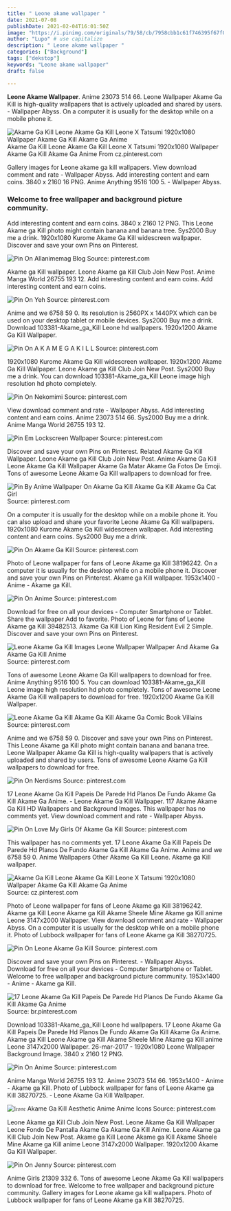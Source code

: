 ```yaml
---
title: " Leone akame wallpaper "
date: 2021-07-08
publishDate: 2021-02-04T16:01:50Z
image: "https://i.pinimg.com/originals/79/58/cb/7958cbb1c61f746395f67f051dc1105a.gif"
author: "Lupo" # use capitalize
description: " Leone akame wallpaper "
categories: ["Background"]
tags: ["dekstop"]
keywords: "Leone akame wallpaper"
draft: false

---
```



**Leone Akame Wallpaper**. Anime 23073 514 66. Leone Wallpaper Akame Ga Kill is high-quality wallpapers that is actively uploaded and shared by users. - Wallpaper Abyss. On a computer it is usually for the desktop while on a mobile phone it.

![Akame Ga Kill Leone Akame Ga Kill Leone X Tatsumi 1920x1080 Wallpaper Akame Ga Kill Akame Ga Anime](https://i.pinimg.com/originals/ef/19/69/ef1969f5f655c5325eb8bb96b6d51bf8.jpg "Akame Ga Kill Leone Akame Ga Kill Leone X Tatsumi 1920x1080 Wallpaper Akame Ga Kill Akame Ga Anime")
Akame Ga Kill Leone Akame Ga Kill Leone X Tatsumi 1920x1080 Wallpaper Akame Ga Kill Akame Ga Anime From cz.pinterest.com


Gallery images for Leone akame ga kill wallpapers. View download comment and rate - Wallpaper Abyss. Add interesting content and earn coins. 3840 x 2160 16 PNG. Anime Anything 9516 100 5. - Wallpaper Abyss.

### Welcome to free wallpaper and background picture community.

Add interesting content and earn coins. 3840 x 2160 12 PNG. This Leone Akame ga Kill photo might contain banana and banana tree. Sys2000 Buy me a drink. 1920x1080 Kurome Akame Ga Kill widescreen wallpaper. Discover and save your own Pins on Pinterest.


![Pin On Allanimemag Blog](https://i.pinimg.com/originals/01/03/37/0103375c2cd4131f7ec06db843b49bfb.png "Pin On Allanimemag Blog")
Source: pinterest.com

Akame ga Kill wallpaper. Leone Akame ga Kill Club Join New Post. Anime Manga World 26755 193 12. Add interesting content and earn coins. Add interesting content and earn coins.

![Pin On Yeh](https://i.pinimg.com/originals/86/d8/cc/86d8cce8f2c5d2ed9ae5ef926b8a1d6a.jpg "Pin On Yeh")
Source: pinterest.com

Anime and we 6758 59 0. Its resolution is 2560PX x 1440PX which can be used on your desktop tablet or mobile devices. Sys2000 Buy me a drink. Download 103381-Akame_ga_Kill Leone hd wallpapers. 1920x1200 Akame Ga Kill Wallpaper.

![Pin On A K A M E G A K I L L](https://i.pinimg.com/originals/9c/91/63/9c91630d15cce3b18acfb91d1ac82855.jpg "Pin On A K A M E G A K I L L")
Source: pinterest.com

1920x1080 Kurome Akame Ga Kill widescreen wallpaper. 1920x1200 Akame Ga Kill Wallpaper. Leone Akame ga Kill Club Join New Post. Sys2000 Buy me a drink. You can download 103381-Akame_ga_Kill Leone image high resolution hd photo completely.

![Pin On Nekomimi](https://i.pinimg.com/originals/33/c6/7f/33c67f2e1720bab01ecc9db8afb92aa0.jpg "Pin On Nekomimi")
Source: pinterest.com

View download comment and rate - Wallpaper Abyss. Add interesting content and earn coins. Anime 23073 514 66. Sys2000 Buy me a drink. Anime Manga World 26755 193 12.

![Pin Em Lockscreen Wallpaper](https://i.pinimg.com/736x/2a/08/07/2a0807b0c9b606d81dc4846172aae207.jpg "Pin Em Lockscreen Wallpaper")
Source: pinterest.com

Discover and save your own Pins on Pinterest. Related Akame Ga Kill Wallpaper. Leone Akame ga Kill Club Join New Post. Anime Akame Ga Kill Leone Akame Ga Kill Wallpaper Akame Ga Matar Akame Ga Fotos De Emoji. Tons of awesome Leone Akame Ga Kill wallpapers to download for free.

![Pin By Anime Wallpaper On Akame Ga Kill Akame Ga Kill Akame Ga Cat Girl](https://i.pinimg.com/236x/2f/37/64/2f37642cdb4ebce3c3f29c8136ac8215.jpg "Pin By Anime Wallpaper On Akame Ga Kill Akame Ga Kill Akame Ga Cat Girl")
Source: pinterest.com

On a computer it is usually for the desktop while on a mobile phone it. You can also upload and share your favorite Leone Akame Ga Kill wallpapers. 1920x1080 Kurome Akame Ga Kill widescreen wallpaper. Add interesting content and earn coins. Sys2000 Buy me a drink.

![Pin On Akame Ga Kill](https://i.pinimg.com/originals/9e/24/18/9e2418a3a4c9362c29003a93a26058f0.jpg "Pin On Akame Ga Kill")
Source: pinterest.com

Photo of Leone wallpaper for fans of Leone Akame ga Kill 38196242. On a computer it is usually for the desktop while on a mobile phone it. Discover and save your own Pins on Pinterest. Akame ga Kill wallpaper. 1953x1400 - Anime - Akame ga Kill.

![Pin On Anime](https://i.pinimg.com/originals/c6/31/96/c6319640789b7f8e746cd908c94e31a6.png "Pin On Anime")
Source: pinterest.com

Download for free on all your devices - Computer Smartphone or Tablet. Share the wallpaper Add to favorite. Photo of Leone for fans of Leone Akame ga Kill 39482513. Akame Ga Kill Lion King Resident Evil 2 Simple. Discover and save your own Pins on Pinterest.

![Leone Akame Ga Kill Images Leone Wallpaper Wallpaper And Akame Ga Akame Ga Kill Anime](https://i.pinimg.com/originals/02/be/79/02be797581e11f8f17c26c49f0d4e9fd.jpg "Leone Akame Ga Kill Images Leone Wallpaper Wallpaper And Akame Ga Akame Ga Kill Anime")
Source: pinterest.com

Tons of awesome Leone Akame Ga Kill wallpapers to download for free. Anime Anything 9516 100 5. You can download 103381-Akame_ga_Kill Leone image high resolution hd photo completely. Tons of awesome Leone Akame Ga Kill wallpapers to download for free. 1920x1200 Akame Ga Kill Wallpaper.

![Leone Akame Ga Kill Akame Ga Kill Akame Ga Comic Book Villains](https://i.pinimg.com/originals/bb/ba/1a/bbba1a3403679b03deb72c1a5e04cdfc.jpg "Leone Akame Ga Kill Akame Ga Kill Akame Ga Comic Book Villains")
Source: pinterest.com

Anime and we 6758 59 0. Discover and save your own Pins on Pinterest. This Leone Akame ga Kill photo might contain banana and banana tree. Leone Wallpaper Akame Ga Kill is high-quality wallpapers that is actively uploaded and shared by users. Tons of awesome Leone Akame Ga Kill wallpapers to download for free.

![Pin On Nerdisms](https://i.pinimg.com/originals/9c/9d/23/9c9d23c074948e20783afa524a974d40.png "Pin On Nerdisms")
Source: pinterest.com

17 Leone Akame Ga Kill Papeis De Parede Hd Planos De Fundo Akame Ga Kill Akame Ga Anime. - Leone Akame Ga Kill Wallpaper. 117 Akame Akame Ga Kill HD Wallpapers and Background Images. This wallpaper has no comments yet. View download comment and rate - Wallpaper Abyss.

![Pin On Love My Girls Of Akame Ga Kill](https://i.pinimg.com/originals/5a/34/59/5a3459fabbdcf6ff4016f0445f57ac86.png "Pin On Love My Girls Of Akame Ga Kill")
Source: pinterest.com

This wallpaper has no comments yet. 17 Leone Akame Ga Kill Papeis De Parede Hd Planos De Fundo Akame Ga Kill Akame Ga Anime. Anime and we 6758 59 0. Anime Wallpapers Other Akame Ga Kill Leone. Akame ga Kill wallpaper.

![Akame Ga Kill Leone Akame Ga Kill Leone X Tatsumi 1920x1080 Wallpaper Akame Ga Kill Akame Ga Anime](https://i.pinimg.com/originals/ef/19/69/ef1969f5f655c5325eb8bb96b6d51bf8.jpg "Akame Ga Kill Leone Akame Ga Kill Leone X Tatsumi 1920x1080 Wallpaper Akame Ga Kill Akame Ga Anime")
Source: cz.pinterest.com

Photo of Leone wallpaper for fans of Leone Akame ga Kill 38196242. Akame ga Kill Leone Akame ga Kill Akame Sheele Mine Akame ga Kill anime Leone 3147x2000 Wallpaper. View download comment and rate - Wallpaper Abyss. On a computer it is usually for the desktop while on a mobile phone it. Photo of Lubbock wallpaper for fans of Leone Akame ga Kill 38270725.

![Pin On Leone Akame Ga Kill](https://i.pinimg.com/originals/93/50/56/93505655a475ae704a48ee0fdb63a490.jpg "Pin On Leone Akame Ga Kill")
Source: pinterest.com

Discover and save your own Pins on Pinterest. - Wallpaper Abyss. Download for free on all your devices - Computer Smartphone or Tablet. Welcome to free wallpaper and background picture community. 1953x1400 - Anime - Akame ga Kill.

![17 Leone Akame Ga Kill Papeis De Parede Hd Planos De Fundo Akame Ga Kill Akame Ga Anime](https://i.pinimg.com/originals/a5/35/5d/a5355dd52e42d67b2df0dfc3853a4f2d.jpg "17 Leone Akame Ga Kill Papeis De Parede Hd Planos De Fundo Akame Ga Kill Akame Ga Anime")
Source: br.pinterest.com

Download 103381-Akame_ga_Kill Leone hd wallpapers. 17 Leone Akame Ga Kill Papeis De Parede Hd Planos De Fundo Akame Ga Kill Akame Ga Anime. Akame ga Kill Leone Akame ga Kill Akame Sheele Mine Akame ga Kill anime Leone 3147x2000 Wallpaper. 26-mar-2017 - 1920x1080 Leone Wallpaper Background Image. 3840 x 2160 12 PNG.

![Pin On Anime](https://i.pinimg.com/736x/21/99/22/2199222d407e59dc757aee24fd2287c5.jpg "Pin On Anime")
Source: pinterest.com

Anime Manga World 26755 193 12. Anime 23073 514 66. 1953x1400 - Anime - Akame ga Kill. Photo of Lubbock wallpaper for fans of Leone Akame ga Kill 38270725. - Leone Akame Ga Kill Wallpaper.

![𝔩𝔢𝔬𝔫𝔢 Akame Ga Kill Aesthetic Anime Anime Icons](https://i.pinimg.com/originals/99/b4/ea/99b4eab2a88f199839d7bdfe691a27f1.jpg "𝔩𝔢𝔬𝔫𝔢 Akame Ga Kill Aesthetic Anime Anime Icons")
Source: pinterest.com

Leone Akame ga Kill Club Join New Post. Leone Akame Ga Kill Wallpaper Leone Fondo De Pantalla Akame Ga Akame Ga Kill Anime. Leone Akame ga Kill Club Join New Post. Akame ga Kill Leone Akame ga Kill Akame Sheele Mine Akame ga Kill anime Leone 3147x2000 Wallpaper. 1920x1200 Akame Ga Kill Wallpaper.

![Pin On Jenny](https://i.pinimg.com/originals/79/58/cb/7958cbb1c61f746395f67f051dc1105a.gif "Pin On Jenny")
Source: pinterest.com

Anime Girls 21309 332 6. Tons of awesome Leone Akame Ga Kill wallpapers to download for free. Welcome to free wallpaper and background picture community. Gallery images for Leone akame ga kill wallpapers. Photo of Lubbock wallpaper for fans of Leone Akame ga Kill 38270725.


